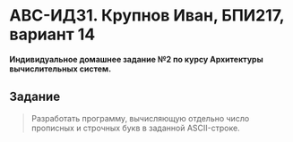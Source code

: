 # АВС-ИДЗ1. Крупнов Иван, БПИ217, вариант 14

**Индивидуальное домашнее задание №2 по курсу Архитектуры вычислительных систем.**

## Задание
> Разработать программу, вычисляющую отдельно число прописных и строчных букв в заданной ASCII-строке.
